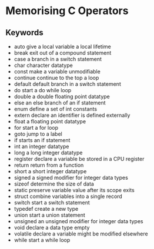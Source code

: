 # Memorising C Operators

## Keywords
- auto give a local variable a local lifetime
- break exit out of a compound statement
- case a branch in a switch statement
- char character datatype
- const make a variable unmodifiable
- continue continue to the top a loop
- default default branch in a switch statement
- do start a do while loop
- double a double floating point datatype
- else an else branch of an if statement
- enum define a set of int constants
- extern declare an identifier is defined externally
- float a floating point datatype
- for start a for loop
- goto jump to a label
- if starts an if statement
- int an integer datatype
- long a long integer datatype
- register declare a variable be stored in a CPU register
- return return from a function
- short a short integer datatype
- signed a signed modifier for integer data types
- sizeof determine the size of data
- static preserve variable value after its scope exits
- struct combine variables into a single record
- switch start a switch statement
- typedef create a new type
- union start a union statement
- unsigned an unsigned modifier for integer data types
- void declare a data type empty
- volatile declare a variable might be modified elsewhere
- while start a while loop
